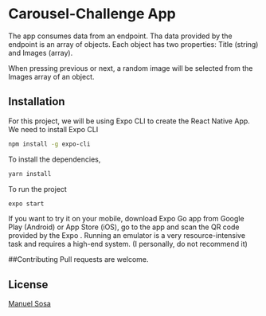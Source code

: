 # Carousel-Challenge App

The app consumes data from an endpoint. Tha data provided by the endpoint is an array of objects. Each object has two properties: Title (string) and Images (array).

When pressing previous or next, a random image will be selected from the Images array of an object.

## Installation

For this project, we will be using Expo CLI to create the React Native App.
We need to install Expo CLI

```bash
npm install -g expo-cli
```

To install the dependencies,

```bash
yarn install
```

To run the project

```bash
expo start
```

If you want to try it on your mobile, download Expo Go app from Google Play (Android) or App Store (iOS), go to the app and scan the QR code provided by the Expo
.
Running an emulator is a very resource-intensive task and requires a high-end system. (I personally, do not recommend it)

##Contributing
Pull requests are welcome.

## License
[Manuel Sosa](https://manuelnsosa.me)